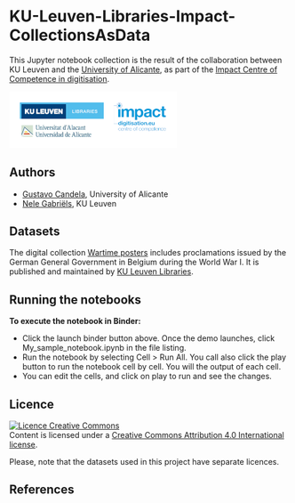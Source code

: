 # KU-Leuven-Libraries-Impact-CollectionsAsData

This Jupyter notebook collection is the result of the collaboration between KU Leuven and the [University of Alicante](https://www.ua.es/), as part of the [Impact Centre of Competence in digitisation](https://www.digitisation.eu/).

<img src="images/logos.png" width="60%">

## Authors

- [Gustavo Candela](https://orcid.org/0000-0001-6122-0777), University of Alicante
- [Nele Gabriëls](https://orcid.org/0000-0002-0325-3228), KU Leuven

## Datasets

The digital collection [Wartime posters](https://kuleuven.limo.libis.be/discovery/collectionDiscovery?vid=32KUL_KUL:KULeuven&collectionId=81411182030001488&lang=en) includes proclamations issued by the German General Government in Belgium during the World War I. It is published and maintained by [KU Leuven Libraries](https://bib.kuleuven.be/english).

## Running the notebooks
**To execute the notebook in Binder:**

- Click the launch binder button above. Once the demo launches, click My_sample_notebook.ipynb in the file listing.
- Run the notebook by selecting Cell > Run All. You call also click the play button to run the notebook cell by cell. You will the output of each cell.
- You can edit the cells, and click on play to run and see the changes.

## Licence
<a rel="license" href="http://creativecommons.org/licenses/by/4.0/"><img alt="Licence Creative Commons" style="border-width:0" src="https://i.creativecommons.org/l/by/4.0/80x15.png" /></a><br />Content is licensed under a <a rel="license" href="http://creativecommons.org/licenses/by/4.0/">Creative Commons Attribution 4.0 International license</a>.

Please, note that the datasets used in this project have separate licences.

## References
